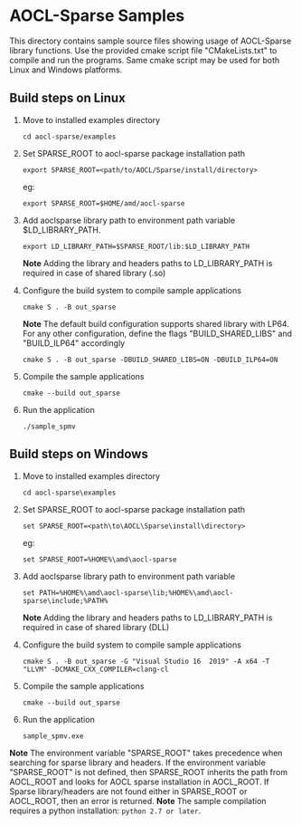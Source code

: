 # AOCL-Sparse Samples
This directory contains sample source files showing usage of AOCL-Sparse library functions. Use the provided cmake script file "CMakeLists.txt" to compile and run the programs. Same cmake script may be used for both Linux and Windows platforms.

## Build steps on Linux

1. Move to installed examples directory
	```
	cd aocl-sparse/examples
	```
2. Set SPARSE_ROOT to aocl-sparse package installation path
	```
	export SPARSE_ROOT=<path/to/AOCL/Sparse/install/directory>
	```
	eg:
	```
	export SPARSE_ROOT=$HOME/amd/aocl-sparse
	```

2. Add aoclsparse library path to environment path variable $LD_LIBRARY_PATH.
	```
	export LD_LIBRARY_PATH=$SPARSE_ROOT/lib:$LD_LIBRARY_PATH
	```
	**Note** Adding the library and headers paths to LD_LIBRARY_PATH is required in case of shared library (.so)

3. Configure the build system to compile sample applications
	```
	cmake S . -B out_sparse
	```
	**Note** The default build configuration supports shared library with LP64. For any other configuration, define the flags "BUILD_SHARED_LIBS" and "BUILD_ILP64" accordingly
	```
	cmake S . -B out_sparse -DBUILD_SHARED_LIBS=ON -DBUILD_ILP64=ON
	```
4. Compile the sample applications
	```
	cmake --build out_sparse
	```
5. Run the application
	```
	./sample_spmv
	```
## Build steps on Windows

1. Move to installed examples directory
	```
	cd aocl-sparse\examples
	```
2. Set SPARSE_ROOT to aocl-sparse package installation path
	```
	set SPARSE_ROOT=<path\to\AOCL\Sparse\install\directory>
	```
	eg:
	```
	set SPARSE_ROOT=%HOME%\amd\aocl-sparse
	```

2. Add aoclsparse library path to environment path variable
	```
	set PATH=%HOME%\amd\aocl-sparse\lib;%HOME%\amd\aocl-sparse\include;%PATH%
	```
	**Note** Adding the library and headers paths to LD_LIBRARY_PATH is required in case of shared library (DLL)

3. Configure the build system to compile sample applications
	```
	cmake S . -B out_sparse -G "Visual Studio 16  2019" -A x64 -T "LLVM" -DCMAKE_CXX_COMPILER=clang-cl
	```
4. Compile the sample applications
	```
	cmake --build out_sparse
	```
5. Run the application
	```
	sample_spmv.exe
	```
**Note** The environment variable "SPARSE_ROOT" takes precedence when searching for sparse library and headers. If the environment variable "SPARSE_ROOT" is not defined, then SPARSE_ROOT inherits the path from AOCL_ROOT and looks for AOCL sparse installation in AOCL_ROOT. If Sparse library/headers are not found either in SPARSE_ROOT or AOCL_ROOT, then an error is returned.
**Note** The sample compilation requires a python installation: `python 2.7 or later`.
